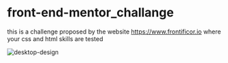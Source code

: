 # front-end-mentor_challange
this is a challenge proposed by the website https://www.frontificor.io where your css and html skills are tested

![desktop-design](https://user-images.githubusercontent.com/82914908/116014412-92a3ee00-a60b-11eb-8a4d-6ceb92d57e1c.jpg)

